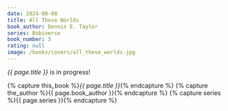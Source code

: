 ```yaml
---
date: 2024-08-08
title: All These Worlds
book_author: Dennis E. Taylor
series: Bobiverse
book_number: 3
rating: null
image: /books/covers/all_these_worlds.jpg
---
```


<cite class="book-title">{{ page.title }}</cite> is in progress!

{% capture this_book %}<cite class="book-title">{{ page.title }}</cite>{% endcapture %}
{% capture the_author %}<span class="author-name">{{ page.book_author }}</span>{% endcapture %}
{% capture series %}<span class="book-series">{{ page.series }}</span>{% endcapture %}
